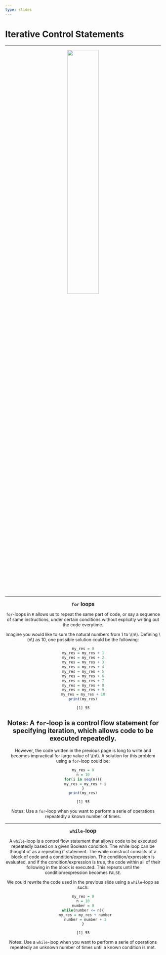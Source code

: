 ```yaml
---
type: slides
---
```


# Iterative Control Statements

---

<div style="text-align:center"><img src="drinking_fountains.png" alt=" " width="45%">

---

 <div align="center">
 <big> <b> <code>for</code> loops </b> </big>
 </div> 

`for`-loops in `R` allows us to repeat the same part of code, or say a sequence of same instructions, under certain conditions without explicitly writing out the code everytime.

Imagine you would like to sum the natural numbers from 1 to \\(n\\).
Defining \\(n\\) as 10, one possible solution could be the following:

```r
my_res = 0
my_res = my_res + 1
my_res = my_res + 2
my_res = my_res + 3
my_res = my_res + 4
my_res = my_res + 5
my_res = my_res + 6
my_res = my_res + 7
my_res = my_res + 8
my_res = my_res + 9
my_res = my_res + 10
print(my_res)
```

```out
[1] 55
```

Notes: A <code>for</code>-loop is a control flow statement for specifying iteration, which allows code to be executed repeatedly.
---

However, the code written in the previous page is long to write and becomes impractical for large value of \\(n\\). A solution for this problem using a `for`-loop could be:

```r
my_res = 0
n = 10
for(i in seq(n)){
  my_res = my_res + i
}
print(my_res)

```

```out
[1] 55
```

Notes: Use a <code>for</code>-loop when you want to perform a serie of operations repeatedly a known number of times.


---

 <div align="center">
 <big> <b> <code>while</code>-loop </b> </big>
 </div>

A `while`-loop is a control flow statement that allows code to be executed repeatedly based on a given Boolean condition. The while loop can be thought of as a repeating if statement. The while construct consists of a block of code and a condition/expression. The condition/expression is evaluated, and if the condition/expression is true, the code within all of their following in the block is executed. This repeats until the condition/expression becomes `FALSE`.

We could rewrite the code used in the previous slide using a `while`-loop as such:

```r
my_res = 0
n = 10
number = 0
while(number <= n){
  my_res = my_res + number
  number = number + 1
}

```

```out
[1] 55
```

Notes: Use a <code>while</code>-loop when you want to perform a serie of operations repeatedly an unknown number of times until a known condition is met.

